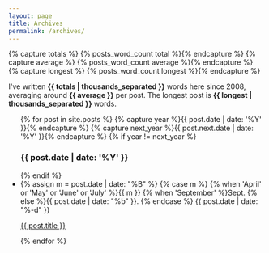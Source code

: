 ```yaml
---
layout: page
title: Archives
permalink: /archives/
---
```


<div id="blog-archives">

{% capture totals %} {% posts_word_count total %}{% endcapture %}
{% capture average %} {% posts_word_count average %}{% endcapture %}
{% capture longest %} {% posts_word_count longest %}{% endcapture %}

I've written <strong>{{ totals | thousands_separated }}</strong> words here since 2008, averaging around <strong>{{ average }}</strong> per post. The longest post is <strong>{{ longest | thousands_separated }}</strong> words.

<ul>
  {% for post in site.posts %}
    {% capture year %}{{ post.date | date: '%Y' }}{% endcapture %}
    {% capture next_year %}{{ post.next.date | date: '%Y' }}{% endcapture %}
    {% if year != next_year %}
      <h3>{{ post.date | date: '%Y' }}</h3>
    {% endif %}

  <li><time>
  {% assign m = post.date | date: "%B" %}
  {% case m %}
    {% when 'April' or 'May' or 'June' or 'July' %}{{ m }}
    {% when 'September' %}Sept.
    {% else %}{{ post.date | date: "%b" }}.
  {% endcase %}
  {{ post.date | date: "%-d" }}
  </time>


  <a href="{{ post.url }}">{{ post.title }}</a></li>
  {% endfor %}
</ul>
</div>
